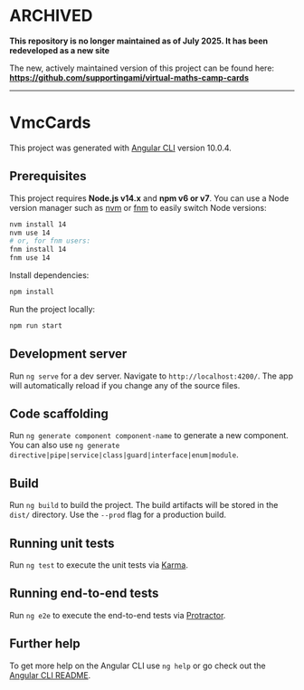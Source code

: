 # **ARCHIVED**

**This repository is no longer maintained as of July 2025. It has been redeveloped as a new site**

The new, actively maintained version of this project can be found here:  
**https://github.com/supportingami/virtual-maths-camp-cards**

---

# VmcCards

This project was generated with [Angular CLI](https://github.com/angular/angular-cli) version 10.0.4.

## Prerequisites

This project requires **Node.js v14.x** and **npm v6 or v7**. You can use a Node version manager such as [nvm](https://github.com/nvm-sh/nvm) or [fnm](https://github.com/Schniz/fnm) to easily switch Node versions:

```sh
nvm install 14
nvm use 14
# or, for fnm users:
fnm install 14
fnm use 14
```

Install dependencies:

```sh
npm install
```

Run the project locally:

```sh
npm run start
```

## Development server

Run `ng serve` for a dev server. Navigate to `http://localhost:4200/`. The app will automatically reload if you change any of the source files.

## Code scaffolding

Run `ng generate component component-name` to generate a new component. You can also use `ng generate directive|pipe|service|class|guard|interface|enum|module`.

## Build

Run `ng build` to build the project. The build artifacts will be stored in the `dist/` directory. Use the `--prod` flag for a production build.

## Running unit tests

Run `ng test` to execute the unit tests via [Karma](https://karma-runner.github.io).

## Running end-to-end tests

Run `ng e2e` to execute the end-to-end tests via [Protractor](http://www.protractortest.org/).

## Further help

To get more help on the Angular CLI use `ng help` or go check out the [Angular CLI README](https://github.com/angular/angular-cli/blob/master/README.md).
